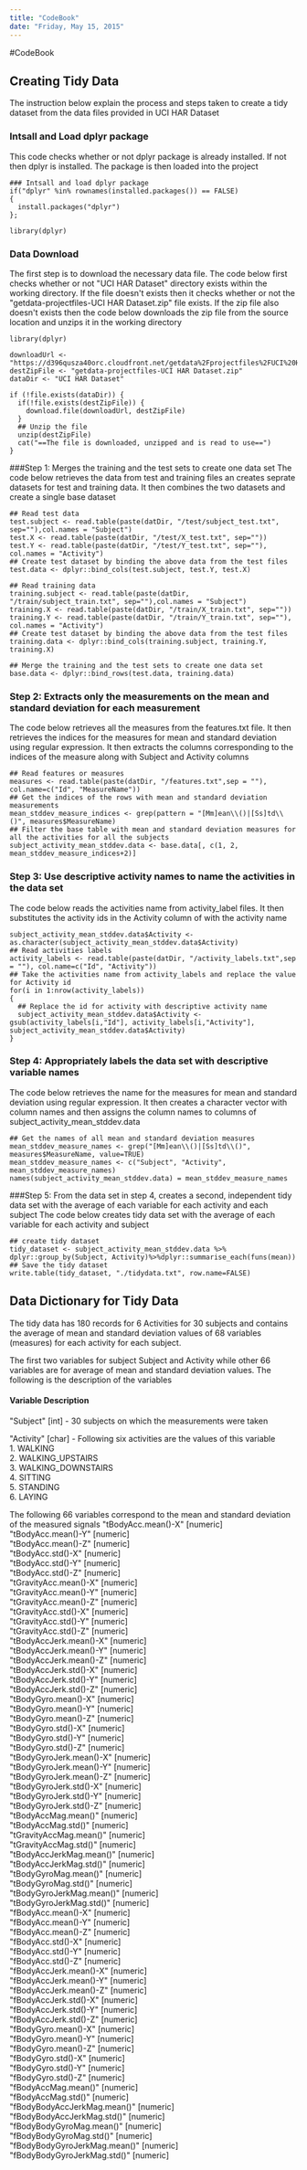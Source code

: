 ```yaml
---
title: "CodeBook"
date: "Friday, May 15, 2015"
---
```

#CodeBook

## Creating Tidy Data
The instruction below explain the process and steps taken to create a tidy dataset from the data files provided in UCI HAR Dataset

### Intsall and Load dplyr package
This code checks whether or not dplyr package is already installed. If not then dplyr is installed. The package is then loaded into the project

```{r}
### Intsall and load dplyr package
if("dplyr" %in% rownames(installed.packages()) == FALSE) 
{
  install.packages("dplyr")
};

library(dplyr) 
```

### Data Download
The first step is to download the necessary data file. The code below first checks whether or not "UCI HAR Dataset" directory exists within the working directory. If the file doesn't exists then it checks whether or not the "getdata-projectfiles-UCI HAR Dataset.zip" file exists. If the zip file also doesn't exists then the code below downloads the zip file from the source location and unzips it in the working directory

```{r}
library(dplyr)

downloadUrl <- "https://d396qusza40orc.cloudfront.net/getdata%2Fprojectfiles%2FUCI%20HAR%20Dataset.zip"
destZipFile <- "getdata-projectfiles-UCI HAR Dataset.zip"
dataDir <- "UCI HAR Dataset"

if (!file.exists(dataDir)) {
  if(!file.exists(destZipFile)) {
    download.file(downloadUrl, destZipFile)
  }
  ## Unzip the file
  unzip(destZipFile)
  cat("==The file is downloaded, unzipped and is read to use==")
}
```

###Step 1: Merges the training and the test sets to create one data set
The code below retrieves the data from test and training files an creates seprate datasets for test and training data. It then combines the two datasets and create a single base dataset

```{r}
## Read test data
test.subject <- read.table(paste(datDir, "/test/subject_test.txt", sep=""),col.names = "Subject")
test.X <- read.table(paste(datDir, "/test/X_test.txt", sep=""))
test.Y <- read.table(paste(datDir, "/test/Y_test.txt", sep=""), col.names = "Activity")
## Create test dataset by binding the above data from the test files
test.data <- dplyr::bind_cols(test.subject, test.Y, test.X)

## Read training data
training.subject <- read.table(paste(datDir, "/train/subject_train.txt", sep=""),col.names = "Subject")
training.X <- read.table(paste(datDir, "/train/X_train.txt", sep=""))
training.Y <- read.table(paste(datDir, "/train/Y_train.txt", sep=""), col.names = "Activity")
## Create test dataset by binding the above data from the test files
training.data <- dplyr::bind_cols(training.subject, training.Y, training.X)

## Merge the training and the test sets to create one data set
base.data <- dplyr::bind_rows(test.data, training.data)
```

### Step 2: Extracts only the measurements on the mean and standard deviation for each measurement
The code below retrieves all the measures from the features.txt file. It then retrieves the indices for the measures for mean and standard deviation using regular expression. It then extracts the columns corresponding to the indices of the measure along with Subject and Activity columns

```{r}
## Read features or measures
measures <- read.table(paste(datDir, "/features.txt",sep = ""), col.name=c("Id", "MeasureName"))
## Get the indices of the rows with mean and standard deviation measurements
mean_stddev_measure_indices <- grep(pattern = "[Mm]ean\\()|[Ss]td\\()", measures$MeasureName)
## Filter the base table with mean and standard deviation measures for all the activities for all the subjects
subject_activity_mean_stddev.data <- base.data[, c(1, 2, mean_stddev_measure_indices+2)]
```

### Step 3: Use descriptive activity names to name the activities in the data set
The code below reads the activities name from activity_label files. It then substitutes the activity ids in the Activity column of with the activity name

```{r}
subject_activity_mean_stddev.data$Activity <- as.character(subject_activity_mean_stddev.data$Activity)
## Read activities labels
activity_labels <- read.table(paste(datDir, "/activity_labels.txt",sep = ""), col.name=c("Id", "Activity"))
## Take the activities name from activity_labels and replace the value for Activity id 
for(i in 1:nrow(activity_labels))
{ 
  ## Replace the id for activity with descriptive activity name
  subject_activity_mean_stddev.data$Activity <- gsub(activity_labels[i,"Id"], activity_labels[i,"Activity"], subject_activity_mean_stddev.data$Activity)
}
```

### Step 4: Appropriately labels the data set with descriptive variable names
The code below retrieves the name for the measures for mean and standard deviation using regular expression. It then creates a character vector with column names and then assigns the column names to columns of subject_activity_mean_stddev.data

```{r}
## Get the names of all mean and standard deviation measures
mean_stddev_measure_names <- grep("[Mm]ean\\()|[Ss]td\\()", measures$MeasureName, value=TRUE)
mean_stddev_measure_names <- c("Subject", "Activity", mean_stddev_measure_names)
names(subject_activity_mean_stddev.data) = mean_stddev_measure_names
```

###Step 5: From the data set in step 4, creates a second, independent tidy data set with the average of each variable for each activity and each subject
The code below creates tidy data set with the average of each variable for each activity and subject
```{r}
## create tidy dataset
tidy_dataset <- subject_activity_mean_stddev.data %>% dplyr::group_by(Subject, Activity)%>%dplyr::summarise_each(funs(mean))
## Save the tidy dataset
write.table(tidy_dataset, "./tidydata.txt", row.name=FALSE)
```

## Data Dictionary for Tidy Data
The tidy data has 180 records for 6 Activities for 30 subjects and contains the average of mean and standard deviation values of 68 variables (measures) for each activity for each subject.

The first two variables for subject Subject and Activity while other 66 variables are for average of mean and standard deviation values. The following is the description of the variables

#### Variable Description
"Subject" [int] - 30 subjects on which the measurements were taken

"Activity" [char] - Following six activities are the values of this variable  
    1. WALKING   
    2. WALKING_UPSTAIRS  
    3. WALKING_DOWNSTAIRS  
    4. SITTING  
    5. STANDING  
    6. LAYING  

The following 66 variables correspond to the mean and standard deviation of the measured signals 
"tBodyAcc.mean()-X"           [numeric]   
"tBodyAcc.mean()-Y"           [numeric]  
"tBodyAcc.mean()-Z"           [numeric]  
"tBodyAcc.std()-X"            [numeric]  
"tBodyAcc.std()-Y"            [numeric]  
"tBodyAcc.std()-Z"            [numeric]  
"tGravityAcc.mean()-X"        [numeric]  
"tGravityAcc.mean()-Y"        [numeric]  
"tGravityAcc.mean()-Z"        [numeric]  
"tGravityAcc.std()-X"         [numeric]  
"tGravityAcc.std()-Y"         [numeric]  
"tGravityAcc.std()-Z"         [numeric]  
"tBodyAccJerk.mean()-X"       [numeric]  
"tBodyAccJerk.mean()-Y"       [numeric]  
"tBodyAccJerk.mean()-Z"       [numeric]  
"tBodyAccJerk.std()-X"        [numeric]  
"tBodyAccJerk.std()-Y"        [numeric]  
"tBodyAccJerk.std()-Z"        [numeric]  
"tBodyGyro.mean()-X"          [numeric]  
"tBodyGyro.mean()-Y"          [numeric]  
"tBodyGyro.mean()-Z"          [numeric]  
"tBodyGyro.std()-X"           [numeric]  
"tBodyGyro.std()-Y"           [numeric]  
"tBodyGyro.std()-Z"           [numeric]  
"tBodyGyroJerk.mean()-X"      [numeric]  
"tBodyGyroJerk.mean()-Y"      [numeric]  
"tBodyGyroJerk.mean()-Z"      [numeric]  
"tBodyGyroJerk.std()-X"       [numeric]  
"tBodyGyroJerk.std()-Y"       [numeric]  
"tBodyGyroJerk.std()-Z"       [numeric]  
"tBodyAccMag.mean()"          [numeric]  
"tBodyAccMag.std()"           [numeric]  
"tGravityAccMag.mean()"       [numeric]  
"tGravityAccMag.std()"        [numeric]  
"tBodyAccJerkMag.mean()"      [numeric]  
"tBodyAccJerkMag.std()"       [numeric]  
"tBodyGyroMag.mean()"         [numeric]  
"tBodyGyroMag.std()"          [numeric]  
"tBodyGyroJerkMag.mean()"     [numeric]  
"tBodyGyroJerkMag.std()"      [numeric]  
"fBodyAcc.mean()-X"           [numeric]  
"fBodyAcc.mean()-Y"           [numeric]  
"fBodyAcc.mean()-Z"           [numeric]  
"fBodyAcc.std()-X"            [numeric]  
"fBodyAcc.std()-Y"            [numeric]  
"fBodyAcc.std()-Z"            [numeric]  
"fBodyAccJerk.mean()-X"       [numeric]  
"fBodyAccJerk.mean()-Y"       [numeric]  
"fBodyAccJerk.mean()-Z"       [numeric]  
"fBodyAccJerk.std()-X"        [numeric]  
"fBodyAccJerk.std()-Y"        [numeric]  
"fBodyAccJerk.std()-Z"        [numeric]  
"fBodyGyro.mean()-X"          [numeric]  
"fBodyGyro.mean()-Y"          [numeric]  
"fBodyGyro.mean()-Z"          [numeric]  
"fBodyGyro.std()-X"           [numeric]  
"fBodyGyro.std()-Y"           [numeric]  
"fBodyGyro.std()-Z"           [numeric]  
"fBodyAccMag.mean()"          [numeric]  
"fBodyAccMag.std()"           [numeric]  
"fBodyBodyAccJerkMag.mean()"  [numeric]  
"fBodyBodyAccJerkMag.std()"   [numeric]  
"fBodyBodyGyroMag.mean()"     [numeric]  
"fBodyBodyGyroMag.std()"      [numeric]  
"fBodyBodyGyroJerkMag.mean()" [numeric]  
"fBodyBodyGyroJerkMag.std()"  [numeric]  